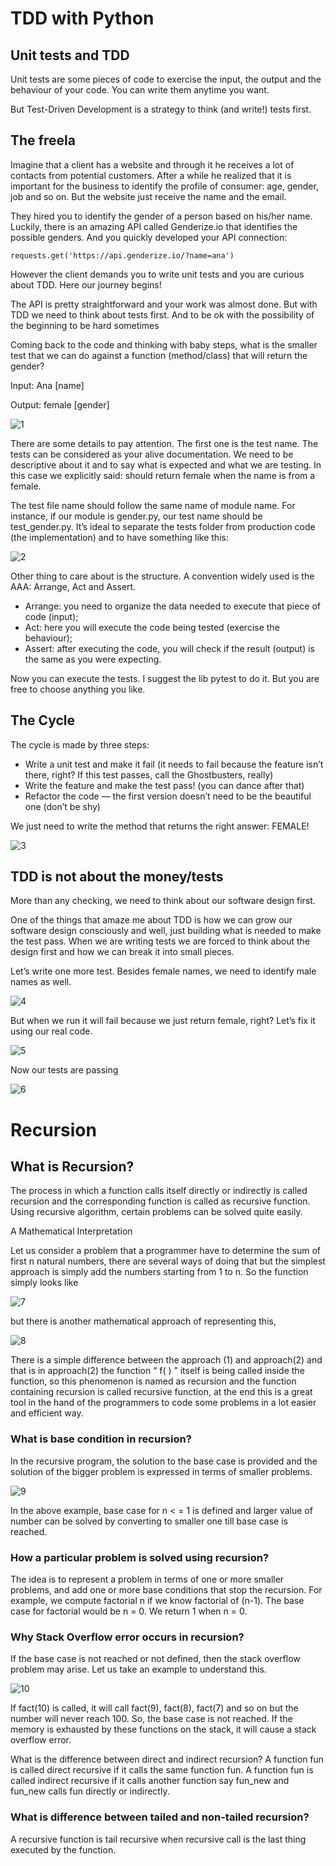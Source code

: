 # TDD with Python

## Unit tests and TDD
Unit tests are some pieces of code to exercise the input, the output and the behaviour of your code. You can write them anytime you want.

But Test-Driven Development is a strategy to think (and write!) tests first.

## The freela

Imagine that a client has a website and through it he receives a lot of contacts from potential customers. After a while he realized that it is important for the business to identify the profile of consumer: age, gender, job and so on. But the website just receive the name and the email.

They hired you to identify the gender of a person based on his/her name. Luckily, there is an amazing API called Genderize.io that identifies the possible genders. And you quickly developed your API connection:

`requests.get('https://api.genderize.io/?name=ana')`

However the client demands you to write unit tests and you are curious about TDD. Here our journey begins!

The API is pretty straightforward and your work was almost done. But with TDD we need to think about tests first. And to be ok with the possibility of the beginning to be hard sometimes

Coming back to the code and thinking with baby steps, what is the smaller test that we can do against a function (method/class) that will return the gender?

Input: Ana [name]

Output: female [gender]

![1](https://www9.0zz0.com/2021/06/06/17/352585199.png)

There are some details to pay attention. The first one is the test name. The tests can be considered as your alive documentation. We need to be descriptive about it and to say what is expected and what we are testing. In this case we explicitly said: should return female when the name is from a female.

The test file name should follow the same name of module name. For instance, if our module is gender.py, our test name should be test_gender.py. It’s ideal to separate the tests folder from production code (the implementation) and to have something like this:

![2](https://www4.0zz0.com/2021/06/06/17/493802581.png)


Other thing to care about is the structure. A convention widely used is the AAA: Arrange, Act and Assert.
* Arrange: you need to organize the data needed to execute that piece of code (input);
* Act: here you will execute the code being tested (exercise the behaviour);
* Assert: after executing the code, you will check if the result (output) is the same as you were expecting.

Now you can execute the tests. I suggest the lib pytest to do it. But you are free to choose anything you like.

## The Cycle

The cycle is made by three steps:

* Write a unit test and make it fail (it needs to fail because the feature isn’t there, right? If this test passes, call the Ghostbusters, really)
* Write the feature and make the test pass! (you can dance after that)
* Refactor the code — the first version doesn’t need to be the beautiful one (don’t be shy)

We just need to write the method that returns the right answer: FEMALE!

![3](https://www12.0zz0.com/2021/06/06/17/632463800.png)

## TDD is not about the money/tests

More than any checking, we need to think about our software design first.

One of the things that amaze me about TDD is how we can grow our software design consciously and well, just building what is needed to make the test pass. When we are writing tests we are forced to think about the design first and how we can break it into small pieces.

Let’s write one more test. Besides female names, we need to identify male names as well.

![4](https://www9.0zz0.com/2021/06/06/17/557575259.png)

But when we run it will fail because we just return female, right? Let’s fix it using our real code.

![5](https://www9.0zz0.com/2021/06/06/17/160207702.png)

Now our tests are passing

![6](https://miro.medium.com/max/700/1*gxEKnrQuS7CO3hONTD7_hg.png)

# Recursion

## What is Recursion? 
The process in which a function calls itself directly or indirectly is called recursion and the corresponding function is called as recursive function. Using recursive algorithm, certain problems can be solved quite easily.

A Mathematical Interpretation

Let us consider a problem that a programmer have to determine the sum of first n natural numbers, there are several ways of doing that but the simplest approach is simply add the numbers starting from 1 to n. So the function simply looks like

![7](https://www3.0zz0.com/2021/06/06/17/196405554.png)

but there is another mathematical approach of representing this,

![8](https://www3.0zz0.com/2021/06/06/17/663561776.png)

There is a simple difference between the approach (1) and approach(2) and that is in approach(2) the function “ f( ) ” itself is being called inside the function, so this phenomenon is named as recursion and the function containing recursion is called recursive function, at the end this is a great tool in the hand of the programmers to code some problems in a lot easier and efficient way.


### What is base condition in recursion?
In the recursive program, the solution to the base case is provided and the solution of the bigger problem is expressed in terms of smaller problems. 

![9](https://www3.0zz0.com/2021/06/06/17/331185698.png)

In the above example, base case for n < = 1 is defined and larger value of number can be solved by converting to smaller one till base case is reached.

### How a particular problem is solved using recursion? 
The idea is to represent a problem in terms of one or more smaller problems, and add one or more base conditions that stop the recursion. For example, we compute factorial n if we know factorial of (n-1). The base case for factorial would be n = 0. We return 1 when n = 0. 

### Why Stack Overflow error occurs in recursion? 
If the base case is not reached or not defined, then the stack overflow problem may arise. Let us take an example to understand this.

![10](https://www9.0zz0.com/2021/06/06/17/404869419.png)

If fact(10) is called, it will call fact(9), fact(8), fact(7) and so on but the number will never reach 100. So, the base case is not reached. If the memory is exhausted by these functions on the stack, it will cause a stack overflow error. 

What is the difference between direct and indirect recursion? 
A function fun is called direct recursive if it calls the same function fun. A function fun is called indirect recursive if it calls another function say fun_new and fun_new calls fun directly or indirectly.

### What is difference between tailed and non-tailed recursion? 
A recursive function is tail recursive when recursive call is the last thing executed by the function.